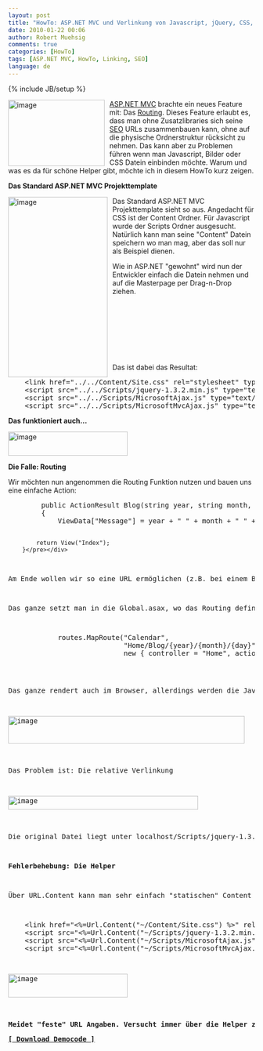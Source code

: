 ```yaml
---
layout: post
title: "HowTo: ASP.NET MVC und Verlinkung von Javascript, jQuery, CSS, Images etc."
date: 2010-01-22 00:06
author: Robert Muehsig
comments: true
categories: [HowTo]
tags: [ASP.NET MVC, HowTo, Linking, SEO]
language: de
---
```

{% include JB/setup %}
<p><a href="{{BASE_PATH}}/assets/wp-images-de/image903.png"><img style="border-right: 0px; border-top: 0px; margin: 0px 10px 0px 0px; border-left: 0px; border-bottom: 0px" height="135" alt="image" src="{{BASE_PATH}}/assets/wp-images-de/image_thumb88.png" width="197" align="left" border="0"></a><a href="http://asp.net/mvc">ASP.NET MVC</a> brachte ein neues Feature mit: Das <a href="http://www.asp.net/(S(pdfrohu0ajmwt445fanvj2r3))/learn/mvc/tutorial-05-cs.aspx">Routing</a>. Dieses Feature erlaubt es, dass man ohne Zusatzlibraries sich seine <a href="http://de.wikipedia.org/wiki/Suchmaschinenoptimierung">SEO</a> URLs zusammenbauen kann, ohne auf die physische Ordnerstruktur rücksicht zu nehmen. Das kann aber zu Problemen führen wenn man Javascript, Bilder oder CSS Datein einbinden möchte. Warum und was es da für schöne Helper gibt, möchte ich in diesem HowTo kurz zeigen.</p><p><strong>Das Standard ASP.NET MVC Projekttemplate</strong></p> <p><a href="{{BASE_PATH}}/assets/wp-images-de/image904.png"><img style="border-right: 0px; border-top: 0px; margin: 0px 10px 0px 0px; border-left: 0px; border-bottom: 0px" height="368" alt="image" src="{{BASE_PATH}}/assets/wp-images-de/image_thumb89.png" width="203" align="left" border="0"></a></p> <p>Das Standard ASP.NET MVC Projekttemplate sieht so aus. Angedacht für CSS ist der Content Ordner. Für Javascript wurde der Scripts Ordner ausgesucht. Natürlich kann man seine "Content" Datein speichern wo man mag, aber das soll nur als Beispiel dienen.</p> <p>Wie in ASP.NET "gewohnt" wird nun der Entwickler einfach die Datein nehmen und auf die Masterpage per Drag-n-Drop ziehen.</p> <p>&nbsp;</p> <p>&nbsp;</p> <p>&nbsp;</p> <p>&nbsp;</p> <p>Das ist dabei das Resultat:</p> <div class="wlWriterSmartContent" id="scid:812469c5-0cb0-4c63-8c15-c81123a09de7:7de91553-7a0c-450d-aecc-522a56efd109" style="padding-right: 0px; display: inline; padding-left: 0px; float: none; padding-bottom: 0px; margin: 0px; padding-top: 0px"><pre name="code" class="c#">    &lt;link href="../../Content/Site.css" rel="stylesheet" type="text/css" /&gt;
    &lt;script src="../../Scripts/jquery-1.3.2.min.js" type="text/javascript"&gt;&lt;/script&gt;
    &lt;script src="../../Scripts/MicrosoftAjax.js" type="text/javascript"&gt;&lt;/script&gt;
    &lt;script src="../../Scripts/MicrosoftMvcAjax.js" type="text/javascript"&gt;&lt;/script&gt;</pre></div>
<p><strong>Das funktioniert auch...</strong></p>
<p><a href="{{BASE_PATH}}/assets/wp-images-de/image905.png"><img style="border-right: 0px; border-top: 0px; border-left: 0px; border-bottom: 0px" height="49" alt="image" src="{{BASE_PATH}}/assets/wp-images-de/image_thumb90.png" width="244" border="0"></a> </p>
<p><strong>Die Falle: Routing</strong></p>
<p>Wir möchten nun angenommen die Routing Funktion nutzen und bauen uns eine einfache Action:</p>
<div class="wlWriterSmartContent" id="scid:812469c5-0cb0-4c63-8c15-c81123a09de7:8cd915a0-847d-49ea-af57-3a00aaf7fc99" style="padding-right: 0px; display: inline; padding-left: 0px; float: none; padding-bottom: 0px; margin: 0px; padding-top: 0px"><pre name="code" class="c#">
        public ActionResult Blog(string year, string month, string day)
        {
            ViewData["Message"] = year + " " + month + " " + day;

            return View("Index");
        }</pre></div>
<p>Am Ende wollen wir so eine URL ermöglichen (z.B. bei einem Blog etc.) <a title="http://localhost:49656/Home/Blog/2010/01/21" href="http://localhost:49656/Home/Blog/2010/01/21">http://localhost:49656/Home/Blog/2010/01/21</a></p>
<p>Das ganze setzt man in die Global.asax, wo das Routing definiert wird:</p>
<div class="wlWriterSmartContent" id="scid:812469c5-0cb0-4c63-8c15-c81123a09de7:27995d15-61ce-46ff-a5ed-f2cbe4587741" style="padding-right: 0px; display: inline; padding-left: 0px; float: none; padding-bottom: 0px; margin: 0px; padding-top: 0px"><pre name="code" class="c#">            routes.MapRoute("Calendar",
                            "Home/Blog/{year}/{month}/{day}",
                            new { controller = "Home", action = "Blog"});
            </pre></div>
<p>Das ganze rendert auch im Browser, allerdings werden die Javascript Files <strong>nicht</strong> geladen:</p>
<p><a href="{{BASE_PATH}}/assets/wp-images-de/image906.png"><img style="border-right: 0px; border-top: 0px; border-left: 0px; border-bottom: 0px" height="56" alt="image" src="{{BASE_PATH}}/assets/wp-images-de/image_thumb91.png" width="483" border="0"></a> </p>
<p>Das Problem ist: Die relative Verlinkung</p>
<p><a href="{{BASE_PATH}}/assets/wp-images-de/image907.png"><img style="border-right: 0px; border-top: 0px; border-left: 0px; border-bottom: 0px" height="28" alt="image" src="{{BASE_PATH}}/assets/wp-images-de/image_thumb92.png" width="388" border="0"></a> </p>
<p>Die original Datei liegt unter localhost/Scripts/jquery-1.3.2.min.js!</p>
<p><strong>Fehlerbehebung: Die Helper</strong></p>
<p>Über URL.Content kann man sehr einfach "statischen" Content einbinden. Der Helper prüft dabei von wo aus die Anfrage kommt und passt so die Verlinkung an:</p>
<div class="wlWriterSmartContent" id="scid:812469c5-0cb0-4c63-8c15-c81123a09de7:23bef4f0-6e5e-4a1c-878d-1d4540e41b27" style="padding-right: 0px; display: inline; padding-left: 0px; float: none; padding-bottom: 0px; margin: 0px; padding-top: 0px"><pre name="code" class="c#">    &lt;link href="&lt;%=Url.Content("~/Content/Site.css") %&gt;" rel="stylesheet" type="text/css" /&gt;
    &lt;script src="&lt;%=Url.Content("~/Scripts/jquery-1.3.2.min.js") %&gt;" type="text/javascript"&gt;&lt;/script&gt;
    &lt;script src="&lt;%=Url.Content("~/Scripts/MicrosoftAjax.js") %&gt;" type="text/javascript"&gt;&lt;/script&gt;
    &lt;script src="&lt;%=Url.Content("~/Scripts/MicrosoftMvcAjax.js") %&gt;" type="text/javascript"&gt;&lt;/script&gt;</pre></div>
<p><a href="{{BASE_PATH}}/assets/wp-images-de/image908.png"><img style="border-right: 0px; border-top: 0px; border-left: 0px; border-bottom: 0px" height="48" alt="image" src="{{BASE_PATH}}/assets/wp-images-de/image_thumb93.png" width="244" border="0"></a> </p>
<p><strong>Meidet "feste" URL Angaben. Versucht immer über die Helper zu gehen um die URL dynamisch zu erzeugen. Wenn sich das Routing mal ändern sollte, ist man auf der sichern Seite.</strong></p><a href="{{BASE_PATH}}/assets/files/democode/mvclinkingdoitright/mvclinkingdoitright.zip"><strong>[ Download Democode ]</strong></a>

